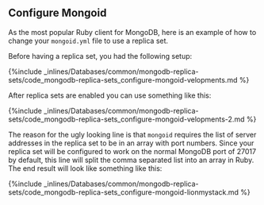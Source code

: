 <!-- post: -->


## Configure Mongoid

As the most popular Ruby client for MongoDB, here is an example of how to change your `mongoid.yml` file to use a replica set.

Before having a replica set, you had the following setup:



{%include _inlines/Databases/common/mongodb-replica-sets/code_mongodb-replica-sets_configure-mongoid-velopments.md %}




After replica sets are enabled you can use something like this:



{%include _inlines/Databases/common/mongodb-replica-sets/code_mongodb-replica-sets_configure-mongoid-velopments-2.md %}




The reason for the ugly looking line is that `mongoid` requires the list of server addresses in the replica set to be in an array with port numbers. Since your replica set will be configured to work on the normal MongoDB port of 27017 by default, this line will split the comma separated list into an array in Ruby. The end result will look like something like this:



{%include _inlines/Databases/common/mongodb-replica-sets/code_mongodb-replica-sets_configure-mongoid-lionmystack.md %}







